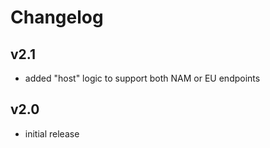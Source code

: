 # Changelog

## v2.1

- added "host" logic to support both NAM or EU endpoints

## v2.0

- initial release
